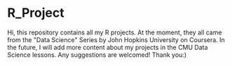 # R_Project
Hi, this repository contains all my R projects. At the moment, they all came from the "Data Science" Series by John Hopkins University on Coursera. In the future, I will add more content about my projects in the CMU Data Science lessons. Any suggestions are welcomed! Thank you:)

